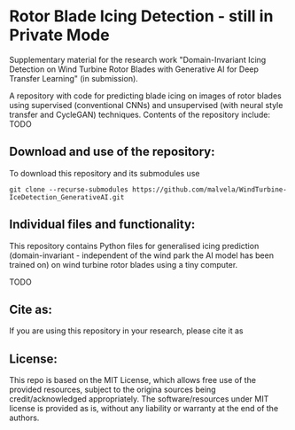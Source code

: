 # Rotor Blade Icing Detection - still in Private Mode
Supplementary material for the research work "Domain-Invariant Icing Detection on Wind Turbine Rotor Blades with Generative AI for Deep Transfer Learning" (in submission).


A repository with code for predicting blade icing on images of rotor blades using supervised (conventional CNNs) and unsupervised (with neural style transfer and CycleGAN) techniques.
Contents of the repository include:
TODO

## Download and use of the repository:
To download this repository and its submodules use

    git clone --recurse-submodules https://github.com/malvela/WindTurbine-IceDetection_GenerativeAI.git

## Individual files and functionality:
This repository contains Python files for generalised icing prediction (domain-invariant - independent of the wind park the AI model has been trained on) on wind turbine rotor blades using a tiny computer.

TODO

## Cite as:

If you are using this repository in your research, please cite it as
## License:

This repo is based on the MIT License, which allows free use of the provided resources, subject to the origina sources being credit/acknowledged appropriately. The software/resources under MIT license is provided as is, without any liability or warranty at the end of the authors.

